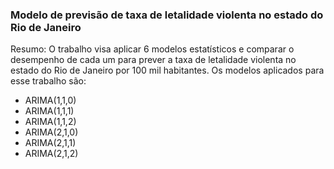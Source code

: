 ### Modelo de previsão de taxa de letalidade violenta no estado do Rio de Janeiro

Resumo: O trabalho visa aplicar 6 modelos estatísticos e comparar o desempenho de cada um para prever a taxa de letalidade violenta no estado do Rio de Janeiro por 100 mil habitantes. Os modelos aplicados para esse trabalho são:
* ARIMA(1,1,0)
* ARIMA(1,1,1)
* ARIMA(1,1,2)
* ARIMA(2,1,0)
* ARIMA(2,1,1)
* ARIMA(2,1,2)
